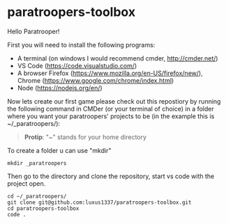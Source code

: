 # paratroopers-toolbox
Hello Paratrooper!

First you will need to install the following programs:
* A terminal (on windows I would recommend cmder, http://cmder.net/)
* VS Code (https://code.visualstudio.com/)
* A browser Firefox (https://www.mozilla.org/en-US/firefox/new/), Chrome (https://www.google.com/chrome/index.html)
* Node (https://nodejs.org/en/)

Now lets create our first game please check out this repostiory by running the following command in CMDer (or your terminal of choice) in a folder where you want your paratroopers' projects to be (in the example this is ~/_paratroopers/):

> __Protip__: "~" stands for your home directory


To create a folder u can use "mkdir"
```
mkdir _paratroopers
```
Then go to the directory and clone the repository, start vs code with the project open.

```
cd ~/_paratroopers/
git clone git@github.com:luxus1337/paratroopers-toolbox.git
cd paratroopers-toolbox
code .
```


